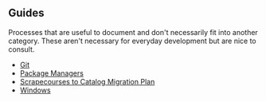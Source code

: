 ## Guides

Processes that are useful to document and don't necessarily fit into another category.
These aren't necessary for everyday development but are nice to consult.

- [Git](git.md)
- [Package Managers](https://github.com/middcourses/docs/blob/master/guides/package-managers.md)
- [Scrapecourses to Catalog Migration Plan](https://github.com/middcourses/docs/blob/master/guides/scrapecourses-to-catalog-migration-plan.md)
- [Windows](https://github.com/middcourses/docs/blob/master/guides/windows.md)
